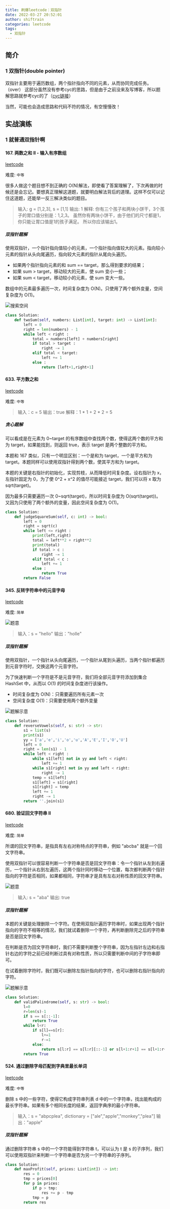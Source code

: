 ```yaml
---
title: 刷爆leetcode：双指针
date: 2022-03-27 20:52:01
author: shiftrain
categories: leetcode
tags:
  - 双指针
---
```

## 简介

### 1 双指针(double pointer)

双指针主要用于遍历数组，两个指针指向不同的元素，从而协同完成任务。（over）
这部分虽然没有参考cyc的思路，但是由于之前没来及写博客，所以题解思路就参考cyc的了（[cyc链接](http://www.cyc2018.xyz/%E7%AE%97%E6%B3%95/Leetcode%20%E9%A2%98%E8%A7%A3/Leetcode%20%E9%A2%98%E8%A7%A3%20-%20%E5%8F%8C%E6%8C%87%E9%92%88.html#_1-%E6%9C%89%E5%BA%8F%E6%95%B0%E7%BB%84%E7%9A%84-two-sum)）

当然，可能也会造成思路和代码不符的情况，有空慢慢改！

## 实战演练

### 1 就普通双指针啊

#### 167. 两数之和 II - 输入有序数组
[leetcode](https://leetcode-cn.com/problems/two-sum-ii-input-array-is-sorted/description/)

难度: `中等`

很多人做这个题目想不到正确的 O(N)解法，即使看了答案理解了，下次再做的时候还是会忘记。要想真正理解这道题，就要明白解法背后的道理。这样不仅可以记住这道题，还能举一反三解决类似的题目。


>输入: g = [1,2,3], s = [1,1]
输出: 1
解释: 你有三个孩子和两块小饼干，3个孩子的胃口值分别是：1,2,3。
虽然你有两块小饼干，由于他们的尺寸都是1，你只能让胃口值是1的孩子满足。
所以你应该输出1。


##### 双指针题解

使用双指针，一个指针指向值较小的元素，一个指针指向值较大的元素。指向较小元素的指针从头向尾遍历，指向较大元素的指针从尾向头遍历。

- 如果两个指针指向元素的和 sum == target，那么得到要求的结果；
- 如果 sum > target，移动较大的元素，使 sum 变小一些；
- 如果 sum < target，移动较小的元素，使 sum 变大一些。

数组中的元素最多遍历一次，时间复杂度为 O(N)。只使用了两个额外变量，空间复杂度为 O(1)。

![搜索空间](双指针/1.gif)

```python
class Solution:
    def twoSum(self, numbers: List[int], target: int) -> List[int]:
        left = 0
        right = len(numbers) - 1
        while left < right :
            total = numbers[left] + numbers[right]
            if total > target :
                right -= 1
            elif total < target:
                left += 1
            else :
                return [left+1,right+1]
```

#### 633. 平方数之和
[leetcode](https://leetcode-cn.com/problems/sum-of-square-numbers/description/)

难度: `中等`

>输入：c = 5
输出：true
解释：1 * 1 + 2 * 2 = 5


##### 贪心题解

可以看成是在元素为 0~target 的有序数组中查找两个数，使得这两个数的平方和为 target，如果能找到，则返回 true，表示 target 是两个整数的平方和。

本题和 167 类似，只有一个明显区别：一个是和为 target，一个是平方和为 target。本题同样可以使用双指针得到两个数，使其平方和为 target。

本题的关键是右指针的初始化，实现剪枝，从而降低时间复杂度。设右指针为 x，左指针固定为 0，为了使 0^2 + x^2 的值尽可能接近 target，我们可以将 x 取为 sqrt(target)。

因为最多只需要遍历一次 0~sqrt(target)，所以时间复杂度为 O(sqrt(target))。又因为只使用了两个额外的变量，因此空间复杂度为 O(1)。

```python
class Solution:
    def judgeSquareSum(self, c: int) -> bool:
        left = 0
        right = sqrt(c)
        while left <= right :
            print(left,right)
            total = left**2 + right**2
            print(total)
            if total > c :
                right -= 1
            elif total < c :
                left += 1
            else :
                return True
        return False
```

#### 345. 反转字符串中的元音字母
[leetcode](https://leetcode-cn.com/problems/reverse-vowels-of-a-string/description/)

难度: `简单`

![题意](双指针/2.png)

>输入：s = "hello"
输出："holle"

##### 双指针题解

使用双指针，一个指针从头向尾遍历，一个指针从尾到头遍历，当两个指针都遍历到元音字符时，交换这两个元音字符。

为了快速判断一个字符是不是元音字符，我们将全部元音字符添加到集合 HashSet 中，从而以 O(1) 的时间复杂度进行该操作。
- 时间复杂度为 O(N)：只需要遍历所有元素一次
- 空间复杂度 O(1)：只需要使用两个额外变量

![题解示意](双指针/3.gif)

```python
class Solution:
    def reverseVowels(self, s: str) -> str:
        s1 = list(s)
        print(s1)
        yy = ['a','e','i','o','u','A','E','I','O','U']
        left = 0
        right = len(s1) - 1
        while left < right :
            while s1[left] not in yy and left < right:
                left += 1
            while s1[right] not in yy and left < right:
                right -= 1
            temp = s1[left]
            s1[left] = s1[right]
            s1[right] = temp
            left += 1
            right -= 1
        return ''.join(s1)
```



#### 680. 验证回文字符串 Ⅱ
[leetcode](https://leetcode-cn.com/problems/valid-palindrome-ii/description/)

难度: `简单`

所谓的回文字符串，是指具有左右对称特点的字符串，例如 "abcba" 就是一个回文字符串。

使用双指针可以很容易判断一个字符串是否是回文字符串：令一个指针从左到右遍历，一个指针从右到左遍历，这两个指针同时移动一个位置，每次都判断两个指针指向的字符是否相同，如果都相同，字符串才是具有左右对称性质的回文字符串。

![题意](双指针/4.gif)

>输入: s = "aba"
输出: true


##### 双指针题解

本题的关键是处理删除一个字符。在使用双指针遍历字符串时，如果出现两个指针指向的字符不相等的情况，我们就试着删除一个字符，再判断删除完之后的字符串是否是回文字符串。

在判断是否为回文字符串时，我们不需要判断整个字符串，因为左指针左边和右指针右边的字符之前已经判断过具有对称性质，所以只需要判断中间的子字符串即可。

在试着删除字符时，我们既可以删除左指针指向的字符，也可以删除右指针指向的字符。

![题解示意](双指针/5.gif)

```python
class Solution:
    def validPalindrome(self, s: str) -> bool:
        l=0
        r=len(s)-1
        if s == s[::-1]:
            return True
        while l<r:
            if s[l]==s[r]:
                l+=1
                r-=1
            else:
                return s[l:r] == s[l:r][::-1] or s[l+1:r+1] == s[l+1:r+1][::-1]
        return True
```

#### 524. 通过删除字母匹配到字典里最长单词
[leetcode](https://leetcode-cn.com/problems/longest-word-in-dictionary-through-deleting/description/)

难度: `中等`

删除 s 中的一些字符，使得它构成字符串列表 d 中的一个字符串，找出能构成的最长字符串。如果有多个相同长度的结果，返回字典序的最小字符串。

>输入：s = "abpcplea", dictionary = ["ale","apple","monkey","plea"]
输出："apple"

##### 双指针题解

通过删除字符串 s 中的一个字符能得到字符串 t，可以认为 t 是 s 的子序列，我们可以使用双指针来判断一个字符串是否为另一个字符串的子序列。

```python
class Solution:
    def maxProfit(self, prices: List[int]) -> int:
        res = 0
        tmp = prices[0]
        for p in prices:
            if p > tmp:
                res += p - tmp
            tmp = p
        return res
```



